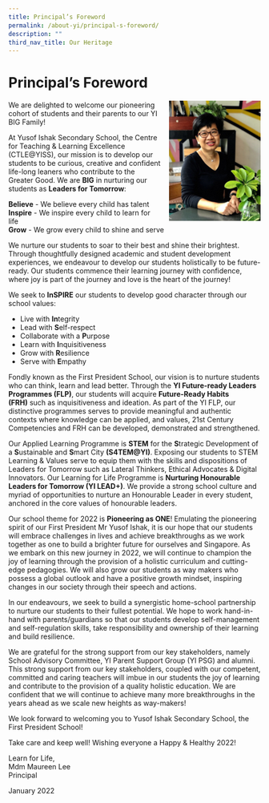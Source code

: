 ```yaml
---
title: Principal’s Foreword
permalink: /about-yi/principal-s-foreword/
description: ""
third_nav_title: Our Heritage
---
```

# **Principal’s Foreword**

<img src="/images/Mrs%20Saw.jpeg" style="width:183px;height:240px;margin-left:15px;" align = "right">

We are delighted to welcome our pioneering cohort of students and their parents to our YI BIG Family!

At Yusof Ishak Secondary School, the Centre for Teaching & Learning Excellence (CTLE@YISS), our mission is to develop our students to be curious, creative and confident life-long leaners who contribute to the Greater Good. We are **BIG** in nurturing our students as **Leaders for Tomorrow**:

**Believe** \- We believe every child has talent    
**Inspire** \- We inspire every child to learn for life     
**Grow** \- We grow every child to shine and serve


We nurture our students to soar to their best and shine their brightest. Through thoughtfully designed academic and student development experiences, we endeavour to develop our students holistically to be future-ready. Our students commence their learning journey with confidence, where joy is part of the journey and love is the heart of the journey!

We seek to **InSPIRE** our students to develop good character through our school values:

* Live with **In**tegrity
* Lead with **S**elf-respect
* Collaborate with a **P**urpose
* Learn with **I**nquisitiveness
* Grow with **R**esilience
* Serve with **E**mpathy

Fondly known as the First President School, our vision is to nurture students who can think, learn and lead better. Through the **YI Future-ready Leaders Programmes (FLP)**, our students will acquire **Future-Ready Habits (FRH)** such as inquisitiveness and ideation. As part of the YI FLP, our distinctive programmes serves to provide meaningful and authentic contexts where knowledge can be applied, and values, 21st Century Competencies and FRH can be developed, demonstrated and strengthened.

Our Applied Learning Programme is **STEM** for the **S**trategic Development of a **S**ustainable and **S**mart City **(S4TEM@YI)**. Exposing our students to STEM Learning & Values serve to equip them with the skills and dispositions of Leaders for Tomorrow such as Lateral Thinkers, Ethical Advocates & Digital Innovators. Our Learning for Life Programme is **Nurturing Honourable Leaders for Tomorrow (YI LEAD+)**. We provide a strong school culture and myriad of opportunities to nurture an Honourable Leader in every student, anchored in the core values of honourable leaders.

Our school theme for 2022 is **Pioneering as ONE**! Emulating the pioneering spirit of our First President Mr Yusof Ishak, it is our hope that our students will embrace challenges in lives and achieve breakthroughs as we work together as one to build a brighter future for ourselves and Singapore. As we embark on this new journey in 2022, we will continue to champion the joy of learning through the provision of a holistic curriculum and cutting-edge pedagogies. We will also grow our students as way makers who possess a global outlook and have a positive growth mindset, inspiring changes in our society through their speech and actions.

In our endeavours, we seek to build a synergistic home-school partnership to nurture our students to their fullest potential. We hope to work hand-in-hand with parents/guardians so that our students develop self-management and self-regulation skills, take responsibility and ownership of their learning and build resilience.

We are grateful for the strong support from our key stakeholders, namely School Advisory Committee, YI Parent Support Group (YI PSG) and alumni. This strong support from our key stakeholders, coupled with our competent, committed and caring teachers will imbue in our students the joy of learning and contribute to the provision of a quality holistic education. We are confident that we will continue to achieve many more breakthroughs in the years ahead as we scale new heights as way-makers!

We look forward to welcoming you to Yusof Ishak Secondary School, the First President School!

Take care and keep well! Wishing everyone a Happy & Healthy 2022!

Learn for Life,   
Mdm Maureen Lee     
Principal   

January 2022